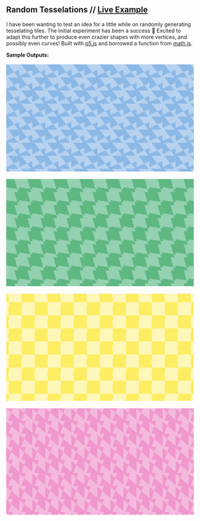 ## Random Tesselations // [Live Example](https://erinachavez.github.io/tesselations)

I have been wanting to test an idea for a little while on randomly generating tesselating tiles. The initial experiment has been a success :stars: Excited to adapt this further to produce even crazier shapes with more vertices, and possibly even curves! Built with [p5.js](https://p5js.org/) and borrowed a function from [math.js](https://mathjs.org).

**Sample Outputs:**
<br /><br />
<img src="https://github.com/erinachavez/experiments/blob/master/tesselations/samples/sample1.png" /><br /><br />
<img src="https://github.com/erinachavez/experiments/blob/master/tesselations/samples/sample2.png" /><br /><br />
<img src="https://github.com/erinachavez/experiments/blob/master/tesselations/samples/sample3.png" /><br /><br />
<img src="https://github.com/erinachavez/experiments/blob/master/tesselations/samples/sample4.png" /><br /><br />
